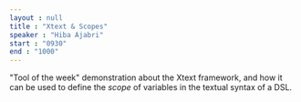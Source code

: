 ```yaml
---
layout : null
title : "Xtext & Scopes"
speaker : "Hiba Ajabri"
start : "0930"
end : "1000"
---
```

"Tool of the week" demonstration about the Xtext framework, and how it can be used to define the _scope_ of variables in the textual syntax of a DSL.